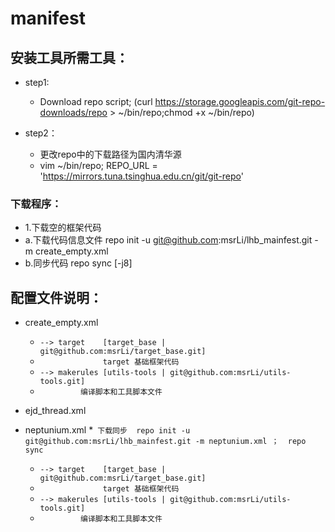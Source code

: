 # manifest

## 安装工具所需工具：
* step1:
   * Download repo script; (curl https://storage.googleapis.com/git-repo-downloads/repo > ~/bin/repo;chmod +x ~/bin/repo)

* step2：
   * 更改repo中的下载路径为国内清华源
   * vim ~/bin/repo;   REPO_URL = 'https://mirrors.tuna.tsinghua.edu.cn/git/git-repo'
 
### 下载程序：
* 1.下载空的框架代码
* a.下载代码信息文件
    repo init -u git@github.com:msrLi/lhb_mainfest.git -m create_empty.xml      
* b.同步代码
    repo sync [-j8] 



## 配置文件说明：

* create_empty.xml 
   * `--> target    [target_base | git@github.com:msrLi/target_base.git]`
   * `              target 基础框架代码`
   * `--> makerules [utils-tools | git@github.com:msrLi/utils-tools.git]`
   * `         编译脚本和工具脚本文件`
* ejd_thread.xml

* neptunium.xml
     *` 下载同步  repo init -u git@github.com:msrLi/lhb_mainfest.git -m neptunium.xml ；  repo sync`
     * `--> target    [target_base | git@github.com:msrLi/target_base.git]`
     * `              target 基础框架代码`
     * `--> makerules [utils-tools | git@github.com:msrLi/utils-tools.git]`
     * `         编译脚本和工具脚本文件`
